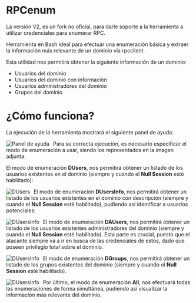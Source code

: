 # RPCenum

La versión V2, es un fork no oficial, para darle soporte a la herramienta a utilizar credenciales para enumerar RPC.

Herramienta en Bash ideal para efectuar una enumeración básica y extraer la información más relevante de un dominio vía rpcclient. 

Esta utilidad nos permitirá obtener la siguiente información de un dominio:

* Usuarios del dominio
* Usuarios del dominio con información
* Usuarios administradores del dominio
* Grupos del dominio

¿Cómo funciona?
======
La ejecución de la herramienta mostrará el siguiente panel de ayuda:

<p align="center">
	<img src="images/image1.png"
		alt="Panel de ayuda"
	style="float: left; margin-right: 10px;" />
</p>

Para su correcta ejecución, es necesario especificar el modo de enumeración a usar, siendo los representados en la imagen adjunta.

El modo de enumeración **DUsers**, nos permitirá obtener un listado de los usuarios existentes en el dominio (siempre y cuando el **Null Session** esté habilitado):

<p align="center">
	<img src="images/image2.png"
		alt="DUsers"
	style="float: left; margin-right: 10px;" />
</p>

El modo de enumeración **DUsersInfo**, nos permitirá obtener un listado de los usuarios existentes en el dominio con descripción (siempre y cuando el **Null Session** esté habilitado), pudiendo así identificar a usuarios potenciales:

<p align="center">
    <img src="images/image3.png"
        alt="DUsersInfo"
    style="float: left; margin-right: 10px;" />
</p>

El modo de enumeración **DAUsers**, nos permitirá obtener un listado de los usuarios existentes administradores del dominio (siempre y cuando el **Null Session** esté habilitado). Esta parte es crucial, puesto que el atacante siempre va a ir en busca de las credenciales de estos, dado que poseen privilegio total sobre el dominio.

<p align="center">
    <img src="images/image4.png"
        alt="DUsersInfo"
    style="float: left; margin-right: 10px;" />
</p>

El modo de enumeración **DGroups**, nos permitirá obtener un listado de los grupos existentes del dominio (siempre y cuando el **Null Session** esté habilitado).

<p align="center">
    <img src="images/image5.png"
        alt="DUsersInfo"
    style="float: left; margin-right: 10px;" />
</p>

Por último, el modo de enumeración **All**, nos efectuará todas las enumeraciones de forma simultánea, pudiendo así visualizar la información más relevante del dominio.


